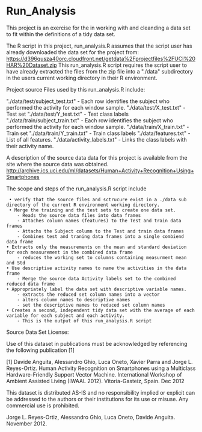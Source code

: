 Run_Analysis
============

This project is an exercise for the in working with and cleanding a data set to fit within the definitions of a tidy 
data set.


The R script in this project, run_analysis.R assumes that the script user has already downloaded the data set for the project from:
     https://d396qusza40orc.cloudfront.net/getdata%2Fprojectfiles%2FUCI%20HAR%20Dataset.zip
This run_analysis.R script requires the script user to have already extracted the files from the zip file into a "./data" subdirectory in the users current working directory in their R environment.

Project source Files used by this run_analysis.R include:

"./data/test/subject_test.txt" - Each row identifies the subject who performed the activity for each window sample.
"./data/test/X_test.txt" - Test set
"./data/test/Y_test.txt" - Test class labels
"./data/train/subject_train.txt" - Each row identifies the subject who performed the activity for each window sample.
"./data/train/X_train.txt" - Train set
"./data/train/Y_train.txt" - Train class labels
"./data/features.txt" - List of all features.
"./data/activity_labels.txt" - Links the class labels with their activity name.


A description of the source data data for this project is available from the site where the source data was obtained.
http://archive.ics.uci.edu/ml/datasets/Human+Activity+Recognition+Using+Smartphones 

The scope and steps of the run_analysis.R script include

     • verify that the source files and sctrucure exist in a ./data sub directory of the current R environment working directory.
     • Merge the training and the test sets to create one data set.
        - Reads the source data files into data frames 
        - Attaches column names (features) to the Test and train data frames
        - Attachs the Subject column to the Test and train data frames
        - Combines test and traning data frames into a single combiend data frame
    • Extracts only the measurements on the mean and standard deviation for each measurement in the combined data frame
        - reduces the working set to columns containing measurment mean and Std
    • Use descriptive activity names to name the activities in the data frame
        - Merge the source data Activity labels set to the combined reduced data frame
    • Appropriately label the data set with descriptive variable names.
        - extracts the reduced set column names into a vector
        - alters column names to descriptive names
        - set the descriptive names to reduced set column names
    • Creates a second, independent tidy data set with the average of each variable for each subject and each activity.
        - This is the output of this run_analysis.R script 




Source Data Set
License:

Use of this dataset in publications must be acknowledged by referencing the following publication [1] 

[1] Davide Anguita, Alessandro Ghio, Luca Oneto, Xavier Parra and Jorge L. Reyes-Ortiz. Human Activity Recognition on Smartphones using a Multiclass Hardware-Friendly Support Vector Machine. International Workshop of Ambient Assisted Living (IWAAL 2012). Vitoria-Gasteiz, Spain. Dec 2012

This dataset is distributed AS-IS and no responsibility implied or explicit can be addressed to the authors or their institutions for its use or misuse. Any commercial use is prohibited.

Jorge L. Reyes-Ortiz, Alessandro Ghio, Luca Oneto, Davide Anguita. November 2012.

